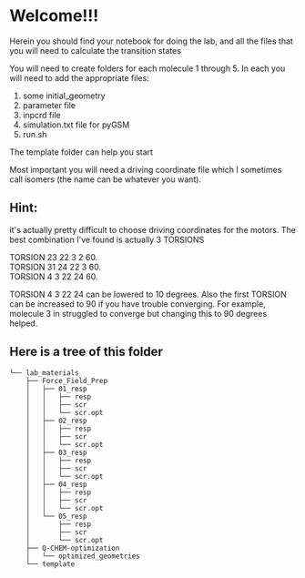 # Welcome!!!


Herein you should find your notebook for doing the lab, and all the files that you will need to calculate the transition states

You will need to create folders for each molecule 1 through 5.
In each you will need to add the appropriate files:

1) some initial_geometry
2) parameter file
3) inpcrd file
4) simulation.txt file for pyGSM
5) run.sh

The template folder can help you start

Most important you will need a driving coordinate file
which I sometimes call isomers (the name can be whatever you want).


## Hint: 
it's actually pretty difficult to choose driving coordinates for the motors. 
The best combination I've found is actually 3 TORSIONS

TORSION 23 22 3 2 60.\
TORSION 31 24 22 3 60.\
TORSION 4 3 22 24 60.

TORSION 4 3 22 24 can be lowered to 10 degrees.
Also the first TORSION can be increased to 90 if you have trouble converging. 
For example, molecule 3 in  struggled to converge but changing this to 90 degrees helped.



## Here is a tree of this folder

    └── lab_materials
        ├── Force_Field_Prep
        │   ├── 01_resp
        │   │   ├── resp
        │   │   ├── scr
        │   │   └── scr.opt
        │   ├── 02_resp
        │   │   ├── resp
        │   │   ├── scr
        │   │   └── scr.opt
        │   ├── 03_resp
        │   │   ├── resp
        │   │   ├── scr
        │   │   └── scr.opt
        │   ├── 04_resp
        │   │   ├── resp
        │   │   ├── scr
        │   │   └── scr.opt
        │   └── 05_resp
        │       ├── resp
        │       ├── scr
        │       └── scr.opt
        ├── Q-CHEM-optimization
        │   └── optimized_geometries
        └── template

